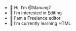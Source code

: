 - 👋 Hi, I’m @Manumj7
- 👀 I’m interested in Editing
- 🧿 i'am a Freelance editor
- 🌱 I’m currently learning HTML
